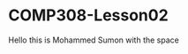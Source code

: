 # COMP308-Lesson02
<DOCTYPE>
<html>
<body>
Hello this is Mohammed Sumon with the space 
</body>
</html>

